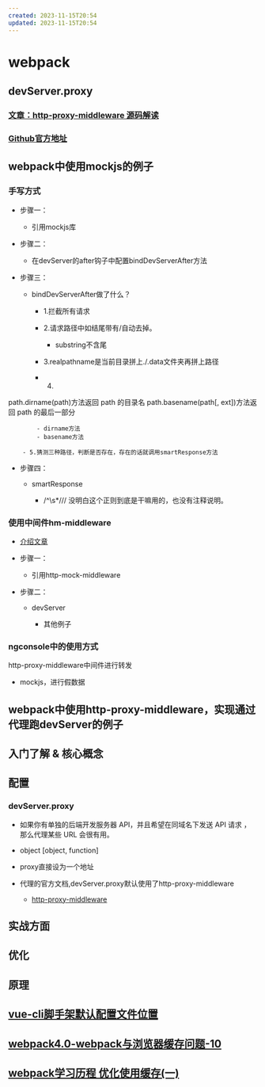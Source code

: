 ```yaml
---
created: 2023-11-15T20:54
updated: 2023-11-15T20:54
---
```

# webpack

## devServer.proxy

### [文章：http-proxy-middleware 源码解读](https://zhuanlan.zhihu.com/p/49259795?from_voters_page=true)

### [Github官方地址](https://github.com/chimurai/http-proxy-middleware#options)

## webpack中使用mockjs的例子

### 手写方式

- 步骤一：

	- 引用mockjs库

- 步骤二：

	- 在devServer的after钩子中配置bindDevServerAfter方法

- 步骤三：

	- bindDevServerAfter做了什么？


		- 1.拦截所有请求
		- 2.请求路径中如结尾带有/自动去掉。

			- substring不含尾

		- 3.realpathname是当前目录拼上./.data文件夹再拼上路径
		- 4.
path.dirname(path)方法返回 path 的目录名
path.basename(path[, ext])方法返回 path 的最后一部分

			- dirname方法
			- basename方法

		- 5.猜测三种路径，判断是否存在，存在的话就调用smartResponse方法

- 步骤四：

	- smartResponse

		- /^\s*\/\//
没明白这个正则到底是干嘛用的，也没有注释说明。

### 使用中间件hm-middleware

- [介绍文章](https://blog.csdn.net/ancaixie6996/article/details/102007410)

- 步骤一：

	- 引用http-mock-middleware

- 步骤二：

	- devServer

		- 其他例子

### ngconsole中的使用方式
http-proxy-middleware中间件进行转发

- mockjs，进行假数据

## webpack中使用http-proxy-middleware，实现通过代理跑devServer的例子

## 入门了解 & 核心概念

## 配置

### devServer.proxy

- 如果你有单独的后端开发服务器 API，并且希望在同域名下发送 API 请求 ，那么代理某些 URL 会很有用。
- object [object, function]
- proxy直接设为一个地址
- 代理的官方文档,devServer.proxy默认使用了http-proxy-middleware

	- [http-proxy-middleware](https://github.com/chimurai/http-proxy-middleware)

## 实战方面

## 优化

## 原理

## [vue-cli脚手架默认配置文件位置](https://blog.csdn.net/zhengjihao/article/details/107074437)

## [webpack4.0-webpack与浏览器缓存问题-10](https://blog.csdn.net/memedadexixaofeifei/article/details/103892548)

## [webpack学习历程 优化使用缓存(一)](https://blog.csdn.net/weixin_44021417/article/details/106765483?utm_medium=distribute.pc_relevant.none-task-blog-2%7Edefault%7ECTRLIST%7Edefault-2.no_search_link&depth_1-utm_source=distribute.pc_relevant.none-task-blog-2%7Edefault%7ECTRLIST%7Edefault-2.no_search_link)


